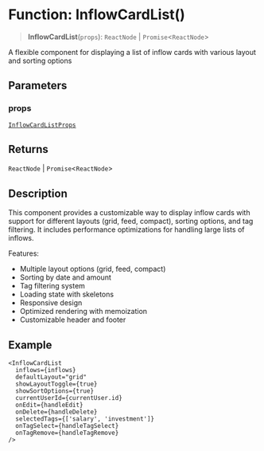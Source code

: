 # Function: InflowCardList()

> **InflowCardList**(`props`): `ReactNode` \| `Promise`\<`ReactNode`\>

A flexible component for displaying a list of inflow cards with various layout and sorting options

## Parameters

### props

[`InflowCardListProps`](../interfaces/InflowCardListProps.md)

## Returns

`ReactNode` \| `Promise`\<`ReactNode`\>

## Description

This component provides a customizable way to display inflow cards with support for
different layouts (grid, feed, compact), sorting options, and tag filtering. It includes
performance optimizations for handling large lists of inflows.

Features:
- Multiple layout options (grid, feed, compact)
- Sorting by date and amount
- Tag filtering system
- Loading state with skeletons
- Responsive design
- Optimized rendering with memoization
- Customizable header and footer

## Example

```tsx
<InflowCardList
  inflows={inflows}
  defaultLayout="grid"
  showLayoutToggle={true}
  showSortOptions={true}
  currentUserId={currentUser.id}
  onEdit={handleEdit}
  onDelete={handleDelete}
  selectedTags={['salary', 'investment']}
  onTagSelect={handleTagSelect}
  onTagRemove={handleTagRemove}
/>
```
